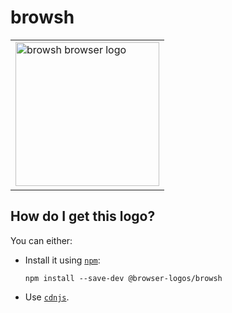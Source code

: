 # browsh

<table>
    <tr height=240>
        <td>
            <a href="https://github.com/alrra/browser-logos/tree/65c94f8e2d060bda1619d262f43a0ae919827138/src/browsh">
                <img width=230 src="https://raw.githubusercontent.com/alrra/browser-logos/65c94f8e2d060bda1619d262f43a0ae919827138/src/browsh/browsh.svg?sanitize=true" alt="browsh browser logo">
            </a>
        </td>
    </tr>
</table>

## How do I get this logo?

You can either:

* Install it using [`npm`][npm]:

  `npm install --save-dev @browser-logos/browsh`

* Use [`cdnjs`][cdnjs].

<!-- Link labels: -->

[cdnjs]: https://cdnjs.com/libraries/browser-logos
[npm]: https://www.npmjs.com/
